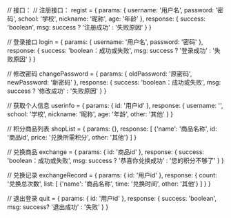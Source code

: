 // 接口：
// 注册接口：
regist = {
    params: {
        username: '用户名',
        password: '密码',
        school: '学校',
        nickname: '昵称',
        age: '年龄'
    },
    response: {
        success: 'boolean',
        msg: success ? '注册成功' : '失败原因'
    }
}


// 登录接口
login = {
    params: {
        username: '用户名',
        password: '密码'
    },
    response: {
        success: 'boolean：成功或失败',
        msg: success ? '登录成功' : '失败原因'
    }
}

// 修改密码
changePassword = {
    params: {
        oldPassword: '原密码',
        newPassword: '新密码'
    },
    response: {
        success: 'boolean：成功或失败',
        msg: success ? '修改成功' : '失败原因'
    }
}

// 获取个人信息
userinfo = {
    params: {
        id: '用户id'
    },
    response: {
        username: '',
        school: '学校',
        nickname: '昵称',
        age: '年龄',
        other: '其他'
    }
}

// 积分商品列表
shopList = {
    params: {},
    response: [
        {'name': '商品名称', id: '商品id', price: '兑换所需积分', other: '其他'}
    ]
}

// 兑换商品
exchange = {
    params: {
        id: '商品id'
    },
    response: {
        success: 'boolean：成功或失败',
        msg: success ? '恭喜你兑换成功' : '您的积分不够了'
    }
}

// 兑换记录
exchangeRecord = {
    params: {
        id: '用户id'
    },
    response: {
        count: '兑换总次数',
        list: [
            {'name': '商品名称', time: '兑换时间', other: '其他'}
        ]
    }
}

// 退出登录
quit = {
    params: {
        id: '用户id'
    },
    response: {
        success: 'boolean',
        msg: success? '退出成功' : '失败'
    }
}
